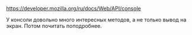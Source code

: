 https://developer.mozilla.org/ru/docs/Web/API/console

У консоли довольно много интересных методов, а не только вывод на экран. Потом почитать поподробнее.